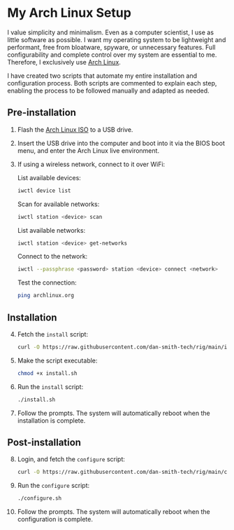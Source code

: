 # My Arch Linux Setup

I value simplicity and minimalism. Even as a computer scientist, I use as little software as possible. I want my operating system to be lightweight and performant, free from bloatware, spyware, or unnecessary features. Full configurability and complete control over my system are essential to me. Therefore, I exclusively use [Arch Linux](https://archlinux.org/).

I have created two scripts that automate my entire installation and configuration process. Both scripts are commented to explain each step, enabling the process to be followed manually and adapted as needed.

## Pre-installation

1. Flash the [Arch Linux ISO](https://www.archlinux.org/download/) to a USB drive.

2. Insert the USB drive into the computer and boot into it via the BIOS boot menu, and enter the Arch Linux live environment.

3. If using a wireless network, connect to it over WiFi:

   List available devices:

   ```bash
   iwctl device list
   ```

   Scan for available networks:

   ```bash
   iwctl station <device> scan
   ```

   List available networks:

   ```bash
   iwctl station <device> get-networks
   ```

   Connect to the network:

   ```bash
   iwctl --passphrase <password> station <device> connect <network>
   ```

   Test the connection:

   ```bash
   ping archlinux.org
   ```

## Installation

4. Fetch the `install` script:

   ```bash
   curl -O https://raw.githubusercontent.com/dan-smith-tech/rig/main/install.sh
   ```

5. Make the script executable:

   ```bash
   chmod +x install.sh
   ```

6. Run the `install` script:

   ```bash
   ./install.sh
   ```

7. Follow the prompts. The system will automatically reboot when the installation is complete.

## Post-installation

8. Login, and fetch the `configure` script:

   ```bash
   curl -O https://raw.githubusercontent.com/dan-smith-tech/rig/main/configure.sh
   ```

9. Run the `configure` script:

   ```bash
   ./configure.sh
   ```

10. Follow the prompts. The system will automatically reboot when the configuration is complete.
